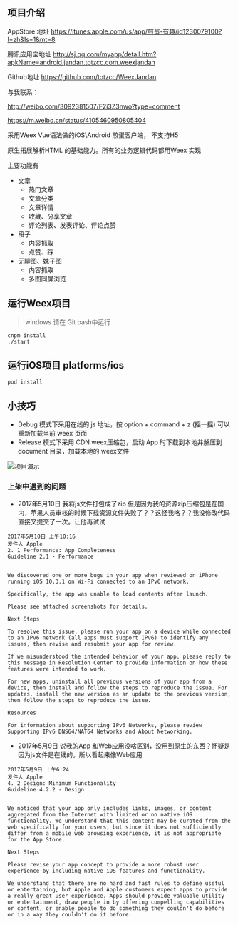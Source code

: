 ## 项目介绍
AppStore 地址
https://itunes.apple.com/us/app/煎蛋-有趣/id1230079100?l=zh&ls=1&mt=8

腾讯应用宝地址
http://sj.qq.com/myapp/detail.htm?apkName=android.jandan.totzcc.com.weexjandan

Github地址
https://github.com/totzcc/WeexJandan

与我联系：

  http://weibo.com/3092381507/F2i3Z3nwo?type=comment

  https://m.weibo.cn/status/4105460950805404

采用Weex Vue语法做的iOS\Android 煎蛋客户端， 不支持H5

原生拓展解析HTML 的基础能力。所有的业务逻辑代码都用Weex 实现

主要功能有
  - 文章
    - 热门文章
    - 文章分类
    - 文章详情
    - 收藏、分享文章
    - 评论列表、发表评论、评论点赞
  - 段子
    - 内容抓取
    - 点赞、踩
  - 无聊图、妹子图
    - 内容抓取
    - 多图同屏浏览

## 运行Weex项目
> windows 请在  Git bash中运行

```
cnpm install
./start
```

## 运行iOS项目 platforms/ios

```
pod install
```

## 小技巧
- Debug 模式下采用在线的 js 地址，按 option + command + z (摇一摇) 可以重新加载当前 weex 页面
- Release 模式下采用 CDN weex压缩包，启动 App 时下载到本地并解压到 document 目录，加载本地的 weex文件

![项目演示](http://i2.muimg.com/588926/68762976de9614db.gif)





### 上架中遇到的问题
- 2017年5月10日 我将js文件打包成了zip 但是因为我的资源zip压缩包是在国内，苹果人员审核的时候下载资源文件失败了？？这怪我咯？？我没修改代码直接又提交了一次。让他再试试

```
2017年5月10日 上午10:16
发件人 Apple
2. 1 Performance: App Completeness
Guideline 2.1 - Performance


We discovered one or more bugs in your app when reviewed on iPhone running iOS 10.3.1 on Wi-Fi connected to an IPv6 network.

Specifically, the app was unable to load contents after launch.

Please see attached screenshots for details.

Next Steps

To resolve this issue, please run your app on a device while connected to an IPv6 network (all apps must support IPv6) to identify any issues, then revise and resubmit your app for review.

If we misunderstood the intended behavior of your app, please reply to this message in Resolution Center to provide information on how these features were intended to work.

For new apps, uninstall all previous versions of your app from a device, then install and follow the steps to reproduce the issue. For updates, install the new version as an update to the previous version, then follow the steps to reproduce the issue.

Resources

For information about supporting IPv6 Networks, please review Supporting IPv6 DNS64/NAT64 Networks and About Networking.

```

- 2017年5月9日 说我的App 和Web应用没啥区别，没用到原生的东西？怀疑是因为js文件是在线的。所以看起来像Web应用

```
2017年5月9日 上午6:24
发件人 Apple
4. 2 Design: Minimum Functionality
Guideline 4.2.2 - Design


We noticed that your app only includes links, images, or content aggregated from the Internet with limited or no native iOS functionality. We understand that this content may be curated from the web specifically for your users, but since it does not sufficiently differ from a mobile web browsing experience, it is not appropriate for the App Store.

Next Steps

Please revise your app concept to provide a more robust user experience by including native iOS features and functionality.

We understand that there are no hard and fast rules to define useful or entertaining, but Apple and Apple customers expect apps to provide a really great user experience. Apps should provide valuable utility or entertainment, draw people in by offering compelling capabilities or content, or enable people to do something they couldn't do before or in a way they couldn't do it before.


```
